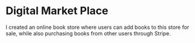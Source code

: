 <h1> Digital Market Place </h1>

<p> I created an online book store where users can add books to this store for sale, while also purchasing books from other users through Stripe. </p>
